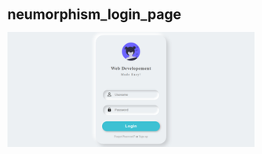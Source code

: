 # neumorphism_login_page

![demo image 1](https://github.com/Sweety-Akter/neumorphism_login_page/blob/main/view.png)